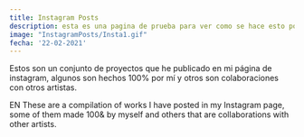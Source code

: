 ```yaml
---
title: Instagram Posts
description: esta es una pagina de prueba para ver como se hace esto porque en realidad no tengo idea de como se hace, igual que en la universidad.
image: "InstagramPosts/Insta1.gif"
fecha: '22-02-2021'
---
```


Estos son un conjunto de proyectos que he publicado en mi página de instagram, algunos son hechos 100% por mí y otros son colaboraciones con otros artistas.

EN
These are a compilation of works I have posted in my Instagram page, some of them made 100& by myself and others that are collaborations with other artists.

